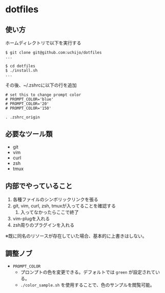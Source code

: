# dotfiles

## 使い方

ホームディレクトリで以下を実行する

```shell-session
$ git clone git@github.com:uchijo/dotfiles
...

$ cd dotfiles
$ ./install.sh
...
```

その後、~/.zshrcに以下の行を追加

```.zshrc
# set this to change prompt color
# PROMPT_COLOR='blue'
# PROMPT_COLOR='20'
# PROMPT_COLOR='150'

. .zshrc_origin
```

## 必要なツール類

- git
- vim
- curl
- zsh
- tmux

## 内部でやっていること

1. 各種ファイルのシンボリックリンクを張る
2. git, vim, curl, zsh, tmuxが入ってることを確認する
   1. 入ってなかったらここで終了
3. vim-plugを入れる
4. zsh周りのプラグインを入れる

※既に同名のリソースが存在していた場合、基本的に上書きはしない。

## 調整ノブ

- `PROMPT_COLOR`
  - プロンプトの色を変更できる。デフォルトでは `green` が設定されている。
  - `./color_sample.sh` を使用することで、色のサンプルを閲覧可能。
